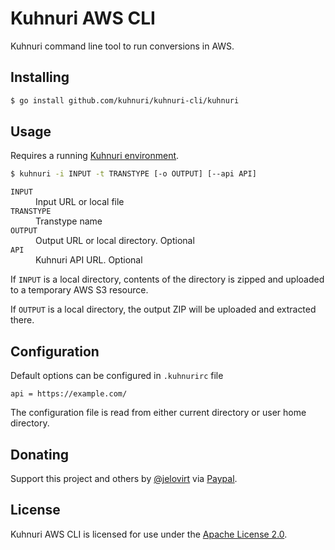 # Kuhnuri AWS CLI

Kuhnuri command line tool to run conversions in AWS.

## Installing

```bash
$ go install github.com/kuhnuri/kuhnuri-cli/kuhnuri
```

## Usage

Requires a running [Kuhnuri environment](https://github.com/kuhnuri/kuhnuri-cdk).

```bash
$ kuhnuri -i INPUT -t TRANSTYPE [-o OUTPUT] [--api API]
```

<dl>
  <dt><code>INPUT</code></dt>
  <dd>Input URL or local file</dd>
  <dt><code>TRANSTYPE</code></dt>
  <dd>Transtype name</dd>
  <dt><code>OUTPUT</code></dt>
  <dd>Output URL or local directory. Optional</dd>
  <dt><code>API</code></dt>
  <dd>Kuhnuri API URL. Optional</dd>
</dl>

If `INPUT` is a local directory, contents of the directory is zipped and uploaded to a temporary AWS S3 resource.
 
If `OUTPUT` is a local directory, the output ZIP will be uploaded and extracted there.

## Configuration

Default options can be configured in `.kuhnurirc` file

```properties
api = https://example.com/
```

The configuration file is read from either current directory or user home directory.

## Donating

Support this project and others by [@jelovirt](https://github.com/jelovirt) via [Paypal](https://www.paypal.com/cgi-bin/webscr?cmd=_donations&business=jarno%40elovirta%2ecom&lc=FI&item_name=Support%20Open%20Source%20work&currency_code=EUR&bn=PP%2dDonationsBF%3abtn_donate_LG%2egif%3aNonHosted).

## License

Kuhnuri AWS CLI is licensed for use under the [Apache License 2.0](http://www.apache.org/licenses/LICENSE-2.0).
